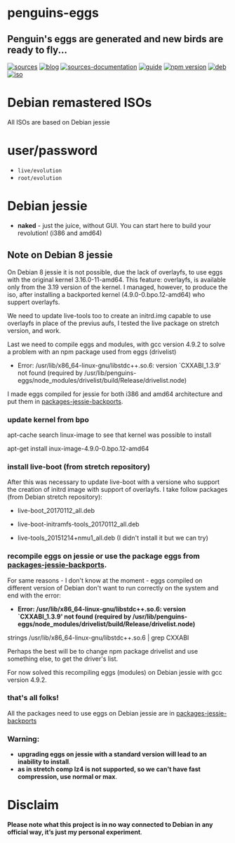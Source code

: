 penguins-eggs
=============

## Penguin&#39;s eggs are generated and new birds are ready to fly...
[![sources](https://img.shields.io/badge/github-sources-blue)](https://github.com/pieroproietti/penguins-eggs)
[![blog](https://img.shields.io/badge/blog-penguin's%20eggs-blue)](https://penguins-eggs.net)
[![sources-documentation](https://img.shields.io/badge/sources-documentation-blue)](https://penguins-eggs.net/sources-documentation/index.html)
[![guide](https://img.shields.io/badge/guide-penguin's%20eggs-blue)](https://penguins-eggs.net/book/)
[![npm version](https://img.shields.io/npm/v/penguins-eggs.svg)](https://npmjs.org/package/penguins-eggs)
[![deb](https://img.shields.io/badge/deb-packages-orange)](https://sourceforge.net/projects/penguins-eggs/files/packages-deb)
[![iso](https://img.shields.io/badge/iso-images-orange)](https://sourceforge.net/projects/penguins-eggs/files/iso)

# Debian remastered ISOs

All ISOs are based on Debian jessie

# user/password
* ```live/evolution```
* ```root/evolution```

# Debian jessie

* **naked** - just the juice, without GUI. You can start here to build your revolution! (i386 and amd64)

## Note on Debian 8 jessie
On Debian 8 jessie it is not possible, due the lack of overlayfs, to use eggs with the original kernel 3.16.0-11-amd64. This feature: overlayfs, is available only from the 3.19 version of the kernel. I managed, however, to produce the iso, after installing a backported kernel (4.9.0-0.bpo.12-amd64) who suppert overlayfs.

We need to update live-tools too to create an initrd.img capable to use overlayfs in place of the previus aufs, I tested the live package on stretch version, and work.

Last we need to compile eggs and modules, with gcc version 4.9.2 to solve a problem with an npm package used from eggs (drivelist)

* Error: /usr/lib/x86_64-linux-gnu/libstdc++.so.6: version `CXXABI_1.3.9' not found (required by /usr/lib/penguins-eggs/node_modules/drivelist/build/Release/drivelist.node)

I made eggs compiled for jessie for both i386 and amd64 architecture and put them in [packages-jessie-backports](./packages-jessie-backports).


### update kernel from bpo

apt-cache search linux-image to see that kernel was possible to install

apt-get install inux-image-4.9.0-0.bpo.12-amd64

### install live-boot (from stretch repository)
After this was necessary to update live-boot with a versione who support the creation of initrd image with support of overlayfs.
I take follow packages (from Debian stretch repository):

* live-boot_20170112_all.deb

* live-boot-initramfs-tools_20170112_all.deb

* live-tools_20151214+nmu1_all.deb (I didn't install it but we can try)

### recompile eggs on jessie or use the package eggs from [packages-jessie-backports](./packages-jessie-backports).

For same reasons - I don't know at the moment -  eggs compiled on different version of Debian don't want to run correctly on the system and end with the error:

* **Error: /usr/lib/x86_64-linux-gnu/libstdc++.so.6: version `CXXABI_1.3.9' not found (required by /usr/lib/penguins-eggs/node_modules/drivelist/build/Release/drivelist.node)**

strings /usr/lib/x86_64-linux-gnu/libstdc++.so.6 | grep CXXABI

Perhaps the best will be to change npm package drivelist and use something else, to get the driver's list.

For now solved this recompiling eggs (modules) on Debian jessie with gcc version 4.9.2.

### that's all folks!
All the packages need to use eggs on Debian jessie are in [packages-jessie-backports](./packages-jessie-backports)

### Warning: 
* __upgrading eggs on jessie with a standard version will lead to an inability to install__.
* __as in stretch comp lz4 is not supported, so we can't have fast compression, use normal or max__.

# Disclaim
__Please note what this project is in no way connected to Debian in any official way, it’s just my personal experiment__.

